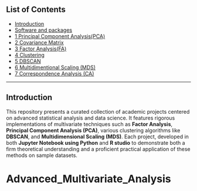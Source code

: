 ## List of Contents
- [Introduction](#introduction)
- [Software and packages](#software_and_packages)
- [1 Principal Component Analysis(PCA)](#1_principal_component_analysis(PCA))
- [2 Covariance Matrix](#2_covariance_matrix)
- [3 Factor Analysis(FA)](#3_factor_analysis(FA))
- [4 Clustering](#4_clustering)
- [5 DBSCAN](#5_DBSCAN)
- [6 Multidimentional Scaling (MDS)](#6_multidimentional_scaling (MDS))
- [7 Correspondence Analysis (CA)](#7_correspondence_analysis (CA))


---
## Introduction
This repository presents a curated collection of academic projects centered on advanced statistical analysis and data science. It features rigorous implementations of multivariate techniques such as **Factor Analysis**, **Principal Component Analysis (PCA)**, various clustering algorithms like **DBSCAN**, and **Multidimensional Scaling (MDS)**. Each project, developed in both **Jupyter Notebook using Python** and **R studio** to demonstrate both a firm theoretical understanding and a proficient practical application of these methods on sample datasets.


# Advanced_Multivariate_Analysis


